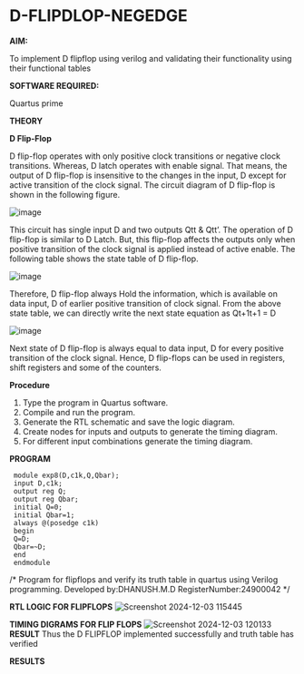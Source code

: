 # D-FLIPDLOP-NEGEDGE

**AIM:**

To implement  D flipflop using verilog and validating their functionality using their functional tables

**SOFTWARE REQUIRED:**

Quartus prime

**THEORY**

**D Flip-Flop**

D flip-flop operates with only positive clock transitions or negative clock transitions. Whereas, D latch operates with enable signal. That means, the output of D flip-flop is insensitive to the changes in the input, D except for active transition of the clock signal. The circuit diagram of D flip-flop is shown in the following figure.

![image](https://github.com/naavaneetha/D-FLIPDLOP-NEGEDGE/assets/154305477/48c81fe8-bc3f-40e7-95e2-519fc155ad51)

This circuit has single input D and two outputs Qtt & Qtt’. The operation of D flip-flop is similar to D Latch. But, this flip-flop affects the outputs only when positive transition of the clock signal is applied instead of active enable. The following table shows the state table of D flip-flop.

![image](https://github.com/naavaneetha/D-FLIPDLOP-NEGEDGE/assets/154305477/e5f3fda7-68ec-4a3a-a0a4-cf6f9cc4ab55)

Therefore, D flip-flop always Hold the information, which is available on data input, D of earlier positive transition of clock signal. From the above state table, we can directly write the next state equation as Qt+1t+1 = D

![image](https://github.com/naavaneetha/D-FLIPDLOP-NEGEDGE/assets/154305477/8592c0d8-2917-4142-91b9-d6c30dd891d2)

Next state of D flip-flop is always equal to data input, D for every positive transition of the clock signal. Hence, D flip-flops can be used in registers, shift registers and some of the counters.

**Procedure**
1. Type the program in Quartus software.
 2. Compile and run the program.
 3. Generate the RTL schematic and save the logic diagram.
4. Create nodes for inputs and outputs to generate the timing diagram.
 5. For different input combinations generate the timing diagram.

**PROGRAM**
```
 module exp8(D,c1k,Q,Qbar);
 input D,c1k;
 output reg Q;
 output reg Qbar;
 initial Q=0;
 initial Qbar=1;
 always @(posedge c1k)
 begin
 Q=D;
 Qbar=~D;
 end
 endmodule
```

/* Program for flipflops and verify its truth table in quartus using Verilog programming. Developed by:DHANUSH.M.D RegisterNumber:24900042
*/

**RTL LOGIC FOR FLIPFLOPS**
![Screenshot 2024-12-03 115445](https://github.com/user-attachments/assets/52efa953-edea-445f-b974-7778b91b55ec)

**TIMING DIGRAMS FOR FLIP FLOPS**
![Screenshot 2024-12-03 120133](https://github.com/user-attachments/assets/7c78e98d-2b56-4bbc-a89b-bcf1ce39fe9d)
**RESULT**
Thus the D FLIPFLOP implemented successfully and truth table has verified


**RESULTS**
